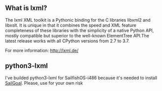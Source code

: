 ## What is lxml?
The lxml XML toolkit is a Pythonic binding for the C libraries libxml2 and libxslt.
It is unique in that it combines the speed and XML feature completeness of these libraries with the simplicity of a native Python API, mostly compatible but superior to the well-known ElementTree API.The latest release works with all CPython versions from 2.7 to 3.7.

For more information: http://lxml.de/

## python3-lxml
I've builded python3-lxml for SailfishOS-i486 because it's needed to install [SailGoal](https://openrepos.net/content/emanymton/sailgoal). Please, use for your own risk
